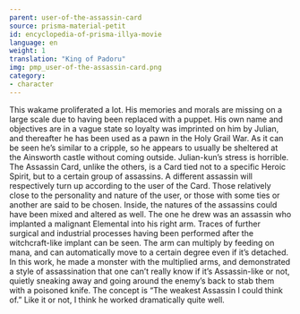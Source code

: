 ```yaml
---
parent: user-of-the-assassin-card
source: prisma-material-petit
id: encyclopedia-of-prisma-illya-movie
language: en
weight: 1
translation: "King of Padoru"
img: pmp_user-of-the-assassin-card.png
category:
- character
---
```


This wakame proliferated a lot. 
His memories and morals are missing on a large scale due to having been replaced with a puppet.
His own name and objectives are in a vague state so loyalty was imprinted on him by Julian, and thereafter he has been used as a pawn in the Holy Grail War. As it can be seen he’s similar to a cripple, so he appears to usually be sheltered at the Ainsworth castle without coming outside. Julian-kun’s stress is horrible.
The Assassin Card, unlike the others, is a Card tied not to a specific Heroic Spirit, but to a certain group of assassins. A different assassin will respectively turn up according to the user of the Card. Those relatively close to the personality and nature of the user, or those with some ties or another are said to be chosen. Inside, the natures of the assassins could have been mixed and altered as well.
The one he drew was an assassin who implanted a malignant Elemental into his right arm. Traces of further surgical and industrial processes having been performed after the witchcraft-like implant can be seen. The arm can multiply by feeding on mana, and can automatically move to a certain degree even if it’s detached. In this work, he made a monster with the multiplied arms, and demonstrated a style of assassination that one can’t really know if it’s Assassin-like or not, quietly sneaking away and going around the enemy’s back to stab them with a poisoned knife.
The concept is “The weakest Assassin I could think of.” Like it or not, I think he worked dramatically quite well.
